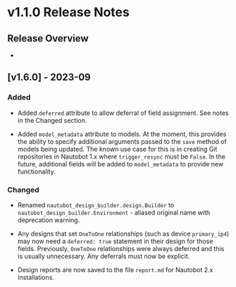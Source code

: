 # v1.1.0 Release Notes

## Release Overview

- 

## [v1.6.0] - 2023-09

### Added

- Added `deferred` attribute to allow deferral of field assignment. See notes in the Changed section.

- Added `model_metadata` attribute to models. At the moment, this provides the ability to specify additional arguments passed to the `save` method of models being updated. The known use case for this is in creating Git repositories in Nautobot 1.x where `trigger_resync` must be `False`. In the future, additional fields will be added to `model_metadata` to provide new functionality.

### Changed

- Renamed `nautobot_design_builder.design.Builder` to `nautobot_design_builder.Environment` - aliased original name with deprecation warning.

- Any designs that set `OneToOne` relationships (such as device `primary_ip4`) may now need a `deferred: true` statement in their design for those fields. Previously, `OneToOne` relationships were always deferred and this is usually unnecessary. Any deferrals must now be explicit.

- Design reports are now saved to the file `report.md` for Nautobot 2.x installations.
